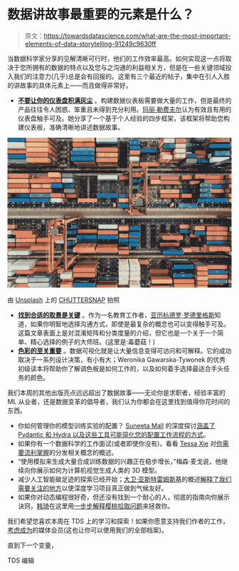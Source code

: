 # 数据讲故事最重要的元素是什么？

> 原文：<https://towardsdatascience.com/what-are-the-most-important-elements-of-data-storytelling-91249c9630ff>

当数据科学家分享的见解清晰可行时，他们的工作效率最高。如何实现这一点将取决于您所拥有的数据的特点以及您与之沟通的利益相关方，但是在一些关键领域投入我们的注意力(几乎)总是会有回报的。这里有三个最近的帖子，集中在引人入胜的讲故事的具体元素上——而且做得非常好。

*   [**不要让你的仪表盘积满灰尘**](/how-to-build-effective-and-useful-dashboards-711759534639) 。构建数据仪表板需要做大量的工作，但是最终的产品往往令人困惑、笨重且未得到充分利用。[玛丽·勒费夫尔](https://medium.com/u/2a04bf49928f?source=post_page-----91249c9630ff--------------------------------)认为有效且有用的仪表盘触手可及。她分享了一个基于个人经验的四步框架，该框架将帮助您构建仪表板，准确清晰地讲述数据故事。

![](img/3902e2b977970cacb47f1b810e5873ce.png)

由 [Unsplash](https://unsplash.com?utm_source=medium&utm_medium=referral) 上的 [CHUTTERSNAP](https://unsplash.com/@chuttersnap?utm_source=medium&utm_medium=referral) 拍照

*   [**找到合适的取景是关键**](/all-mushrooms-are-edible-but-some-only-once-aed96aa3b9cf) 。作为一名教育工作者，[亚历杭德罗·罗德里格斯](https://medium.com/u/f332a48d4bca?source=post_page-----91249c9630ff--------------------------------)知道，如果你明智地选择沟通方式，即使是最复杂的概念也可以变得触手可及。这篇文章表面上是对混淆矩阵和分类度量的介绍，但它也是一个关于一个简单、精心选择的例子的大师班。(这里是:毒蘑菇！)
*   [**色彩的至关重要**](/use-color-meaningfully-choose-the-proper-pallet-2cfbb71a30f4) 。数据可视化就是让大量信息变得可访问和可解释。它的成功取决于一系列设计决策，有小有大；Weronika Gawarska-Tywonek 的优秀初级读本将帮助你了解调色板是如何工作的，以及如何着手选择最适合手头任务的颜色。

我们本周的其他出版亮点远远超出了数据故事——无论你是求职者，经验丰富的 ML 从业者，还是数据变革的倡导者，我们认为你都会在这里找到值得你花时间的东西。

*   你如何管理你的模型训练实验的配置？ [Suneeta Mall](https://medium.com/u/19ca6b39fa52?source=post_page-----91249c9630ff--------------------------------) 的深度探讨[涵盖了 Pydantic 和 Hydra 以及这些工具可能简化您的配置工作流程的方式](/configuration-management-for-model-training-experiments-using-pydantic-and-hydra-d14a6ae84c13)。
*   如果你有一个数据科学的工作面试(或者即使你没有)，看看 [Tessa Xie](https://medium.com/u/dadb1d33c05a?source=post_page-----91249c9630ff--------------------------------) 对[你需要流利掌握](/concepts-you-have-to-know-for-data-science-interviews-part-i-distribution-f4c28da3fc50)的分发相关概念的概述。
*   “使用模拟来生成大量合成训练数据的兴趣正在稳步增长，”梅森·麦戈说，他继续向你展示如何为计算机视觉生成人类的 3D 模型。
*   减少人工智能碳足迹的探索已经开始；[大卫·亚斯特雷姆斯基](https://medium.com/u/e20dc259cf29?source=post_page-----91249c9630ff--------------------------------)的概述[解释了我们需要关注的地方](/making-deep-learning-climate-friendly-74ed4f2404e2)以使深度学习项目真正做到气候友好。
*   如果你对动态编程很好奇，但还没有找到一个耐心的人，彻底的指南向你展示诀窍，[韩琦](https://medium.com/u/5ffa63536714?source=post_page-----91249c9630ff--------------------------------)在这里用[一步步解释樱桃拾取问题](/cherry-pickup-bottom-up-explanation-ecc14487db05)来拯救你。

我们希望您喜欢本周在 TDS 上的学习和探索！如果你愿意支持我们作者的工作，[考虑成为](https://bit.ly/tds-membership)的媒体会员(这也让你可以使用我们的全部档案)。

直到下一个变量，

TDS 编辑